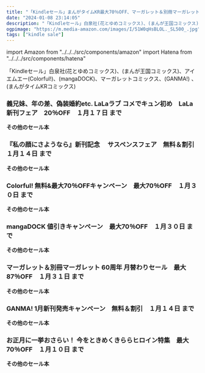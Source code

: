 ```yaml
---
title: "「Kindleセール」まんがタイムKR最大70％OFF、マーガレット＆別冊マーガレット 60周年 月替わりセール　最大87％OFF"
date: "2024-01-08 23:14:05"
description: "「Kindleセール」白泉社(花とゆめコミックス)、(まんが王国コミックス)、アイエムエー(Colorful!)、(mangaDOCK)、マーガレットコミックス、(GANMA!) 、(まんがタイムKRコミックス)"
ogpimage: "https://m.media-amazon.com/images/I/51W0qHsBLOL._SL500_.jpg"
tags: ["kindle sale"]
---
```

import Amazon from "../../../src/components/amazon"
import Hatena from "../../../src/components/hatena"

「Kindleセール」白泉社(花とゆめコミックス)、(まんが王国コミックス)、アイエムエー(Colorful!)、(mangaDOCK)、マーガレットコミックス、(GANMA!) 、(まんがタイムKRコミックス)



### 義兄妹、年の差、偽装婚約etc. LaLaラブ コメでキュン初め　LaLa新刊フェア　20％OFF　１月１７日 まで


<Amazon asin="B0B213QJ8X" />



<Amazon asin="B09WHTY81Q" />



<Amazon asin="B0BZV7Z6G6" />


**その他のセール本**

<Hatena src="https://kyukyunyorituryo.github.io/kindle_sale/20240117s37932/" title=""/>

### 『私の顔にさようなら』新刊記念　 サスペンスフェア　無料＆割引　１月１４日 まで


<Amazon asin="B0BY1WJZJ3" />



<Amazon asin="B0BY1RDQ64" />



<Amazon asin="B09X6N8MJ2" />


**その他のセール本**

<Hatena src="https://kyukyunyorituryo.github.io/kindle_sale/20240114s37755/" title=""/>

### Colorful! 無料&最大70％OFFキャンペーン　最大70％OFF　１月３０日 まで


<Amazon asin="B084VHLDM5" />



<Amazon asin="B0BWQTZWKP" />



<Amazon asin="B0BTGZVQXS" />


**その他のセール本**

<Hatena src="https://kyukyunyorituryo.github.io/kindle_sale/20240130s37829/" title=""/>

### mangaDOCK 値引きキャンペーン　最大70％OFF　１月３０日 まで


<Amazon asin="B0B28QQMMH" />



<Amazon asin="B09MHQWK1L" />



<Amazon asin="B0CCXWJX8T" />


**その他のセール本**

<Hatena src="https://kyukyunyorituryo.github.io/kindle_sale/20240130s37828/" title=""/>

### マーガレット＆別冊マーガレット 60周年 月替わりセール　最大87％OFF　１月３１日 まで


<Amazon asin="B0C3LVHJZZ" />



<Amazon asin="B0BQYRX54Q" />



<Amazon asin="B0BM3C1SL4" />


**その他のセール本**

<Hatena src="https://kyukyunyorituryo.github.io/kindle_sale/20240131s37879/" title=""/>

### GANMA! 1月新刊発売キャンペーン　無料＆割引　１月１４日 まで


<Amazon asin="B0C3C832Q9" />



<Amazon asin="B0BLRK4Q5N" />



<Amazon asin="B0BLRPNHDY" />


**その他のセール本**

<Hatena src="https://kyukyunyorituryo.github.io/kindle_sale/20240114s37766/" title=""/>

### お正月に一挙おさらい！ 今をときめくきららヒロイン特集　最大70％OFF　１月１０日 まで


<Amazon asin="B08V1DDRRR" />



<Amazon asin="B08V1CKGMX" />



<Amazon asin="B0753RS85V" />


**その他のセール本**

<Hatena src="https://kyukyunyorituryo.github.io/kindle_sale/20240110s37884/" title=""/>